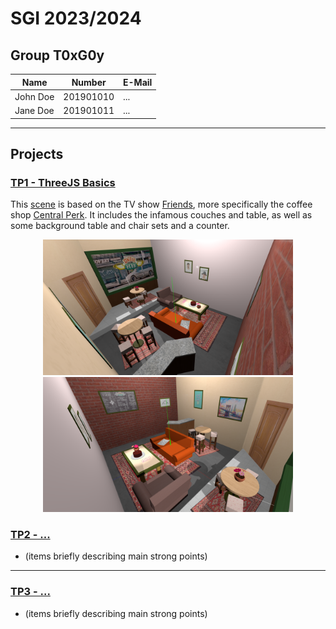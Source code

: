 # SGI 2023/2024

## Group T0xG0y
| Name             | Number    | E-Mail             |
| ---------------- | --------- | ------------------ |
| John Doe         | 201901010 | ...                |
| Jane Doe         | 201901011 | ...                |

----

## Projects

### [TP1 - ThreeJS Basics](tp1)

This [scene](tp1/index.html) is based on the TV show [Friends](https://pt.wikipedia.org/wiki/Friends), more specifically the coffee shop [Central Perk](https://friends.fandom.com/wiki/Central_Perk).
It includes the infamous couches and table, as well as some background table and chair sets and a counter.

<p align="center">
  <img src='tp1/screenshot/main1.png' width=400px>
  <img src='tp1/screenshot/main2.png' width=400px>
</p>

### [TP2 - ...](tp2)
- (items briefly describing main strong points)

----

### [TP3 - ...](tp3)
- (items briefly describing main strong points)

